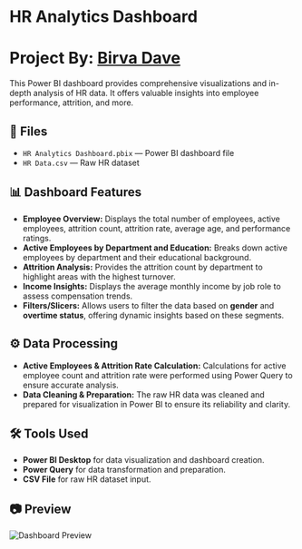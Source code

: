 # HR Analytics Dashboard  
# Project By: [Birva Dave](https://www.linkedin.com/in/birva-dave/)

This Power BI dashboard provides comprehensive visualizations and in-depth analysis of HR data. It offers valuable insights into employee performance, attrition, and more.

## 📁 Files

- `HR Analytics Dashboard.pbix` — Power BI dashboard file
- `HR Data.csv` — Raw HR dataset

## 📊 Dashboard Features

- **Employee Overview:** Displays the total number of employees, active employees, attrition count, attrition rate, average age, and performance ratings.
- **Active Employees by Department and Education:** Breaks down active employees by department and their educational background.
- **Attrition Analysis:** Provides the attrition count by department to highlight areas with the highest turnover.
- **Income Insights:** Displays the average monthly income by job role to assess compensation trends.
- **Filters/Slicers:** Allows users to filter the data based on **gender** and **overtime status**, offering dynamic insights based on these segments.

## ⚙️ Data Processing

- **Active Employees & Attrition Rate Calculation:** Calculations for active employee count and attrition rate were performed using Power Query to ensure accurate analysis.
- **Data Cleaning & Preparation:** The raw HR data was cleaned and prepared for visualization in Power BI to ensure its reliability and clarity.

## 🛠️ Tools Used

- **Power BI Desktop** for data visualization and dashboard creation.
- **Power Query** for data transformation and preparation.
- **CSV File** for raw HR dataset input.

## 📷 Preview

![Dashboard Preview](https://github.com/user-attachments/assets/7976ea00-e644-43a5-ab4e-2f19a8c52b5d)

